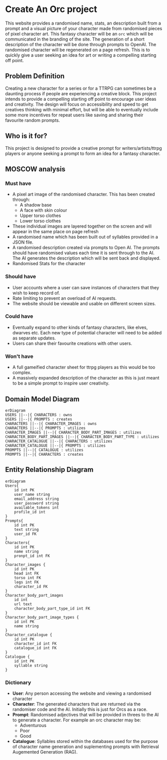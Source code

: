 # Create An Orc project

This website provides a randomised name, stats, an description built from a prompt and a visual
picture of your character made from randomised pieces of pixel character art. This fantasy character will be an `orc` 
which will be communicated in the branding of the site.
The generation of a short description of the character will be done through prompts to OpenAI.
The randomised character will be regenerated on a page refresh. This is to quickly give a user 
seeking an idea for art or writing a compelling starting off point.

## Problem Definition
Creating a new character for a series or for a TTRPG can sometimes be a daunting process if people are
experiencing a creative block. 
This project intends to provide a compelling starting off point to encourage user ideas and creativity.
The design will focus on accessibility and speed to get creatives thinking with minimal effort, but will be
able to eventually include some more incentives for repeat users like saving and sharing their 
favourite random prompts.

## Who is it for?
This project is designed to provide a creative prompt for writers/artists/ttrpg players or anyone seeking a
prompt to form an idea for a fantasy character.

## MOSCOW analysis

### Must have
- A pixel art image of the randomised character. This has been created through:
  - A shadow base 
  - A face with skin colour 
  - Upper torso clothes 
  - Lower torso clothes 
- These individual images are layered together on the screen and will appear in the same place on page refresh
- A randomised name which has been built out of syllables provided in a JSON file.
- A randomised description created via prompts to Open AI. The prompts should have randomised values each time it is sent
through to the AI. The AI generates the description which will be sent back and displayed.
- Randomised Stats for the character
### Should have
- User accounts where a user can save instances of characters that they wish to keep record of. 
- Rate limiting to prevent an overload of AI requests. 
- The website should be viewable and usable on different screen sizes. 
### Could have
- Eventually expand to other kinds of fantasy characters, like elves, dwarves etc. Each new type of potential character
will need to be added as separate updates. 
- Users can share their favourite creations with other users. 
### Won't have
- A full gameified character sheet for ttrpg players as this would be too complex. 
- A massively expanded description of the character as this is just meant to be a simple prompt to inspire user
creativity. 

## Domain Model Diagram
```mermaid
erDiagram
USERS ||--|{ CHARACTERS : owns
USERS ||--|{ PROMPTS : creates
CHARACTERS ||--|{ CHARACTER_IMAGES : owns
CHARACTERS ||--|{ PROMPTS : utilizes
CHARACTER_IMAGES ||--|{ CHARACTER_BODY_PART_IMAGES : utilizes
CHARACTER_BODY_PART_IMAGES ||--|{ CHARACTER_BODY_PART_TYPE : utilizes
CHARACTER_CATALOGUE ||--|{ CHARACTERS : utilizes
CHARACTER_CATALOGUE ||--|{ PROMPTS : utilizes
PROMPTS ||--|{ CATALOGUE : utilizes
PROMPTS ||--|{ CHARACTERS : creates
```

## Entity Relationship Diagram
```mermaid
erDiagram
Users{
	id int PK
	user_name string
	email_address string
	user_password string
	available_tokens int
	profile_id int
}
Prompts{
 	id int PK
	text string
	user_id FK
}
Characters{
 	id int PK
	name string
	pronpt_id int FK
}
Character_images {
	id int PK
	head int FK
	torso int FK
	legs int FK
	character_id FK
}
Character_body_part_images
	id int
	url text 
	character_body_part_type_id int FK
}
Character_body_part_image_types {
	id int PK
	name string
}
Character_catalogue {
	id int PK
	character_id int FK
	catalogue_id int FK
}
Catalogue {
    id int PK
    syllable string
}
```

### Dictionary
- **User**: Any person accessing the website and viewing a randomised character
- **Character**: The generated characters that are returned via the randomiser code and the AI. Initially this is just for Orcs as a race.
- **Prompt**: Randomised adjectives that will be provided in threes to the AI to generate a
character. For example an orc character may be:
  - Adventurous
  - Poor
  - Good
- **Catalogue**: Syllables stored within the databases used for the purpose of character name generation and suplementing prompts with Retrieval Augemented Generation (RAG).
